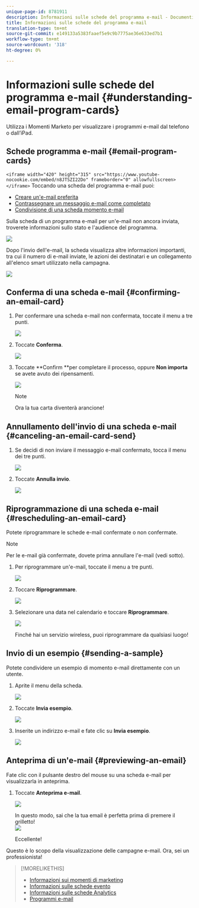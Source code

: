 ```yaml
---
unique-page-id: 8781911
description: Informazioni sulle schede del programma e-mail - Documenti Marketo - Documentazione del prodotto
title: Informazioni sulle schede del programma e-mail
translation-type: tm+mt
source-git-commit: e149133a5383faaef5e9c9b7775ae36e633ed7b1
workflow-type: tm+mt
source-wordcount: '318'
ht-degree: 0%

---
```



# Informazioni sulle schede del programma e-mail {#understanding-email-program-cards}

Utilizza i Momenti Marketo per visualizzare i programmi e-mail dal telefono o dall’iPad.

## Schede programma e-mail {#email-program-cards}

`<iframe width="420" height="315" src="https://www.youtube-nocookie.com/embed/n8JTSZI22Do" frameborder="0" allowfullscreen></iframe>` Toccando una scheda del programma e-mail puoi:

* [Creare un&#39;e-mail preferita](../../../../../product-docs/core-marketo-concepts/mobile-apps/marketo-moments/working-with-moments/creating-a-favorite.md)
* [Contrassegnare un messaggio e-mail come completato](../../../../../product-docs/core-marketo-concepts/mobile-apps/marketo-moments/working-with-moments/marking-it-done.md)
* [Condivisione di una scheda momento e-mail](../../../../../product-docs/core-marketo-concepts/mobile-apps/marketo-moments/working-with-moments/sharing-a-moment.md)

Sulla scheda di un programma e-mail per un&#39;e-mail non ancora inviata, troverete informazioni sullo stato e l&#39;audience del programma.

![](assets/image2015-7-2-9-3a33-3a47.png)

Dopo l&#39;invio dell&#39;e-mail, la scheda visualizza altre informazioni importanti, tra cui il numero di e-mail inviate, le azioni dei destinatari e un collegamento all&#39;elenco smart utilizzato nella campagna.

![](assets/image2015-9-25-10-3a5-3a29.png)

## Conferma di una scheda e-mail {#confirming-an-email-card}

1. Per confermare una scheda e-mail non confermata, toccate il menu a tre punti.

   ![](assets/image2015-7-16-17-3a6-3a16.png)

1. Toccate **Conferma**.

   ![](assets/image2015-7-16-17-3a8-3a34.png)

1. Toccate **Confirm **per completare il processo, oppure **Non importa** se avete avuto dei ripensamenti.

   ![](assets/image2015-7-16-17-3a12-3a18.png)

   >[!NOTE]
   >
   >Ora la tua carta diventerà arancione!

## Annullamento dell&#39;invio di una scheda e-mail {#canceling-an-email-card-send}

1. Se decidi di non inviare il messaggio e-mail confermato, tocca il menu dei tre punti.

   ![](assets/image2015-7-17-9-3a50-3a49.png)

1. Toccate **Annulla invio**.

   ![](assets/image2015-7-17-9-3a52-3a54.png)

## Riprogrammazione di una scheda e-mail {#rescheduling-an-email-card}

Potete riprogrammare le schede e-mail confermate o non confermate.

>[!NOTE]
>
>Per le e-mail già confermate, dovete prima annullare l&#39;e-mail (vedi sotto).

1. Per riprogrammare un&#39;e-mail, toccate il menu a tre punti.

   ![](assets/image2015-7-17-9-3a58-3a44.png)

1. Toccare **Riprogrammare**.

   ![](assets/image2015-7-17-10-3a0-3a32.png)

1. Selezionare una data nel calendario e toccare **Riprogrammare**.

   ![](assets/image2015-7-17-10-3a5-3a55.png)

   Finché hai un servizio wireless, puoi riprogrammare da qualsiasi luogo!

## Invio di un esempio {#sending-a-sample}

Potete condividere un esempio di momento e-mail direttamente con un utente.

1. Aprite il menu della scheda.

   ![](assets/image2015-7-14-16-3a44-3a7.png)

1. Toccate **Invia esempio**.

   ![](assets/image2015-7-14-16-3a40-3a54.png)

1. Inserite un indirizzo e-mail e fate clic su **Invia esempio**.

   ![](assets/image2015-7-14-17-3a2-3a32.png)

## Anteprima di un&#39;e-mail {#previewing-an-email}

Fate clic con il pulsante destro del mouse su una scheda e-mail per visualizzarla in anteprima.

1. Toccate **Anteprima e-mail**.

   ![](assets/image2015-7-14-16-3a42-3a21.png)

   In questo modo, sai che la tua email è perfetta prima di premere il grilletto!\
   ![](assets/image2015-6-30-11-3a15-3a22.png)

   Eccellente!

Questo è lo scopo della visualizzazione delle campagne e-mail. Ora, sei un professionista!

>[!MORELIKETHIS]
>
>* [Informazioni sui momenti di marketing](understanding-marketo-moments.md)
>* [Informazioni sulle schede evento](understanding-event-cards.md)
>* [Informazioni sulle schede Analytics](understanding-analytics-cards.md)
>* [Programmi e-mail](http://docs.marketo.com/display/docs/email+programs)

>



